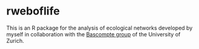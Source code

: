# rweboflife
This is an R package for the analysis of ecological networks developed by myself in collaboration with the [Bascompte group](https://www.bascompte.net/) of the University of Zurich.

